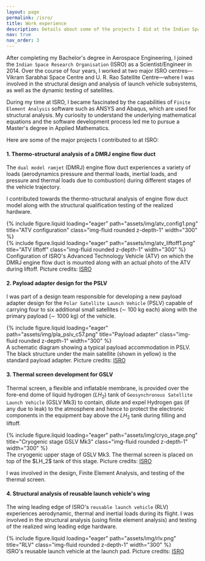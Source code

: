 ```yaml
---
layout: page
permalink: /isro/
title: Work experience
description: Details about some of the projects I did at the Indian Space Research organisation.
nav: true
nav_order: 3
---
```


After completing my Bachelor's degree in Aerospace Engineering, I joined the `Indian Space Research Organisation` (ISRO) as a Scientist/Engineer in 2014. Over the course of four years, I worked at two major ISRO centres—Vikram Sarabhai Space Centre and U. R. Rao Satellite Centre—where I was involved in the structural design and analysis of launch vehicle subsystems, as well as the dynamic testing of satellites.

During my time at ISRO, I became fascinated by the capabilities of `Finite Element Analysis` software such as ANSYS and Abaqus, which are used for structural analysis. My curiosity to understand the underlying mathematical equations and the software development process led me to pursue a Master's degree in Applied Mathematics.

Here are some of the major projects I contributed to at ISRO:

#### 1. Thermo-structural analysis of a DMRJ engine flow duct

The `dual model ramjet` (DMRJ) engine flow duct experiences a variety of loads (aerodynamics pressure and thermal loads, inertial loads, and pressure and thermal loads due to combustion) during different stages of the vehicle trajectory.

I contributed towards the thermo-structural analysis of engine flow duct model along with the structural qualification testing of the realized hardware.

<div class="row">
    <div class="col-sm mt-3 mt-md-0 text-center">
        {% include figure.liquid loading="eager" path="assets/img/atv_config1.png" title="ATV configuration" class="img-fluid rounded z-depth-1" width="300" %}
    </div>
    <div class="col-sm mt-3 mt-md-0 text-center">
        {% include figure.liquid loading="eager" path="assets/img/atv_liftoff1.png" title="ATV liftoff" class="img-fluid rounded z-depth-1" width="300" %}
    </div>
</div>
<div class="caption">
    Configuration of ISRO's Advanced Technology Vehicle (ATV) on which the DMRJ engine flow duct is mounted along with an actual photo of the ATV during liftoff. Picture credits: <a href="https://www.isro.gov.in/ScramjetEngine.html">ISRO</a>
</div>

#### 2. Payload adapter design for the PSLV

I was part of a design team responsible for developing a new payload adapter design for the `Polar Satellite Launch Vehicle` (PSLV) capable of carrying four to six additional small satellites ($\sim$ 100 kg each) along with the primary payload ($\sim$ 1000 kg) of the vehicle.

<div class="row">
    <div class="col-sm mt-3 mt-md-0 text-center">
        {% include figure.liquid loading="eager" path="assets/img/pla_pslv_c57.png" title="Payload adapter" class="img-fluid rounded z-depth-1" width="300" %}
    </div>
</div>
<div class="caption">
    A schematic diagram showing a typical payload accommodation in PSLV. The black structure under the main satellite (shown in yellow) is the standard payload adapter. 
    Picture credits: <a href="https://www.isro.gov.in/media_isro/pdf/AdityaL1_Mission_Brochure.pdf">ISRO</a>
</div>

#### 3. Thermal screen development for GSLV

Thermal screen, a flexible and inflatable membrane, is provided over the fore-end dome of liquid hydrogen ($LH_2$) tank of `Geosynchronous Satellite Launch Vehicle` (GSLV Mk3) to contain, dilute and expel Hydrogen gas (if any due to leak) to the atmosphere and hence to protect the electronic components in the equipment bay above the $LH_2$ tank during filling and liftoff.

<div class="row">
    <div class="col-sm mt-3 mt-md-0 text-center">
        {% include figure.liquid loading="eager" path="assets/img/cryo_stage.png" title="Cryogenic stage GSLV Mk3" class="img-fluid rounded z-depth-1" width="300" %}
    </div>
</div>
<div class="caption">
    The cryogenic upper stage of GSLV Mk3. The thermal screen is placed on top of the $LH_2$ tank of this stage. Picture credits: <a href="https://www.isro.gov.in/mission_GSAT-19_Gallery.html">ISRO</a>
</div>

I was involved in the design, Finite Element Analysis, and testing of the thermal screen.

#### 4. Structural analysis of reusable launch vehicle's wing

The wing leading edge of ISRO's `reusable launch vehicle` (RLV) experiences aerodynamic, thermal and inertial loads during its flight. I was involved in the structural analysis (using finite element analysis) and testing of the realized wing leading edge hardware.

<div class="row">
    <div class="col-sm mt-3 mt-md-0 text-center">
        {% include figure.liquid loading="eager" path="assets/img/rlv.png" title="RLV" class="img-fluid rounded z-depth-1" width="300" %}
    </div>
</div>
<div class="caption">
    ISRO's reusable launch vehicle at the launch pad. Picture credits: <a href="https://www.isro.gov.in/mission_GSAT-19_Gallery.html">ISRO</a>
</div>

